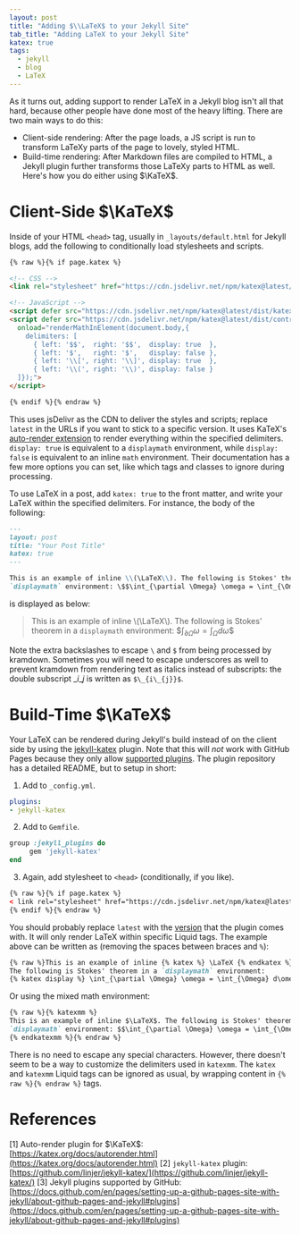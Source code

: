 ```yaml
---
layout: post
title: "Adding $\\LaTeX$ to your Jekyll Site"
tab_title: "Adding LaTeX to your Jekyll Site"
katex: true
tags:
  - jekyll
  - blog
  - LaTeX
---
```


As it turns out, adding support to render LaTeX in a Jekyll blog isn't all that hard, because other people have done most of the heavy lifting.
There are two main ways to do this:
* Client-side rendering: After the page loads, a JS script is run to transform LaTeXy parts of the page to lovely, styled HTML.
* Build-time rendering: After Markdown files are compiled to HTML, a Jekyll plugin further transforms those LaTeXy parts to HTML as well.
Here's how you do either using $\KaTeX$.

<!--more-->

# Client-Side $\KaTeX$

Inside of your HTML `<head>` tag, usually in `_layouts/default.html` for Jekyll blogs, add the following to conditionally load stylesheets and scripts.

```html
{% raw %}{% if page.katex %}

<!-- CSS -->
<link rel="stylesheet" href="https://cdn.jsdelivr.net/npm/katex@latest/dist/katex.min.css"/>

<!-- JavaScript -->
<script defer src="https://cdn.jsdelivr.net/npm/katex@latest/dist/katex.min.js"></script>
<script defer src="https://cdn.jsdelivr.net/npm/katex@latest/dist/contrib/auto-render.min.js"
  onload="renderMathInElement(document.body,{
    delimiters: [
      { left: '$$',  right: '$$',  display: true  },
      { left: '$',   right: '$',   display: false },
      { left: '\\[', right: '\\]', display: true  },
      { left: '\\(', right: '\\)', display: false }
  ]});">
</script>

{% endif %}{% endraw %}
```

This uses jsDelivr as the CDN to deliver the styles and scripts; replace `latest` in the URLs if you want to stick to a specific version. It uses KaTeX's [auto-render extension](https://katex.org/docs/autorender.html) to render everything within the specified delimiters. `display: true` is equivalent to a `displaymath` environment, while `display: false` is equivalent to an inline `math` environment. Their documentation has a few more options you can set, like which tags and classes to ignore during processing.

To use LaTeX in a post, add `katex: true` to the front matter, and write your LaTeX within the specified delimiters. For instance, the body of the following:

```markdown
---
layout: post
title: "Your Post Title"
katex: true
---

This is an example of inline \\(\LaTeX\\). The following is Stokes' theorem in a
`displaymath` environment: \$$\int_{\partial \Omega} \omega = \int_{\Omega} d\omega\$$
```

is displayed as below:

> This is an example of inline \\(\LaTeX\\). The following is Stokes' theorem in a `displaymath` environment: \$$\int_{\partial \Omega} \omega = \int_{\Omega} d\omega\$$

Note the extra backslashes to escape `\` and `$` from being processed by kramdown. Sometimes you will need to escape underscores as well to prevent kramdown from rendering text as italics instead of subscripts: the double subscript $\_{i\_{j}}$ is written as `$\_{i\_{j}}$`.

# Build-Time $\KaTeX$

Your LaTeX can be rendered during Jekyll's build instead of on the client side by using the [jekyll-katex](https://github.com/linjer/jekyll-katex/) plugin. Note that this will _not_ work with GitHub Pages because they only allow [supported plugins](https://docs.github.com/en/pages/setting-up-a-github-pages-site-with-jekyll/about-github-pages-and-jekyll#plugins). The plugin repository has a detailed README, but to setup in short:

1. Add to `_config.yml`.
```yaml
plugins:
- jekyll-katex
```
2. Add to `Gemfile`.
```ruby
group :jekyll_plugins do
     gem 'jekyll-katex'
end
```
3. Again, add stylesheet to `<head>` (conditionally, if you like).
```html
{% raw %}{% if page.katex %}
< link rel="stylesheet" href="https://cdn.jsdelivr.net/npm/katex@latest/dist/katex.min.css" />
{% endif %}{% endraw %}
```

You should probably replace `latest` with the [version](https://github.com/linjer/jekyll-katex/blob/master/package.json#L11) that the plugin comes with. It will only render LaTeX within specific Liquid tags. The example above can be written as (removing the spaces between braces and `%`):

```markdown
{% raw %}This is an example of inline {% katex %} \LaTeX {% endkatex %}.
The following is Stokes' theorem in a `displaymath` environment:
{% katex display %} \int_{\partial \Omega} \omega = \int_{\Omega} d\omega {% endkatex %}{% endraw %}
```

Or using the mixed math environment:

```markdown
{% raw %}{% katexmm %}
This is an example of inline $\LaTeX$. The following is Stokes' theorem in a
`displaymath` environment: $$\int_{\partial \Omega} \omega = \int_{\Omega} d\omega$$
{% endkatexmm %}{% endraw %}
```

There is no need to escape any special characters. However, there doesn't seem to be a way to customize the delimiters used in `katexmm`. The `katex` and `katexmm` Liquid tags can be ignored as usual, by wrapping content in `{​% raw %}{​% endraw %}` tags.

# References

[1] Auto-render plugin for $\KaTeX$: [https://katex.org/docs/autorender.html](https://katex.org/docs/autorender.html)
[2] `jekyll-katex` plugin: [https://github.com/linjer/jekyll-katex/](https://github.com/linjer/jekyll-katex/)
[3] Jekyll plugins supported by GitHub: [https://docs.github.com/en/pages/setting-up-a-github-pages-site-with-jekyll/about-github-pages-and-jekyll#plugins](https://docs.github.com/en/pages/setting-up-a-github-pages-site-with-jekyll/about-github-pages-and-jekyll#plugins)
